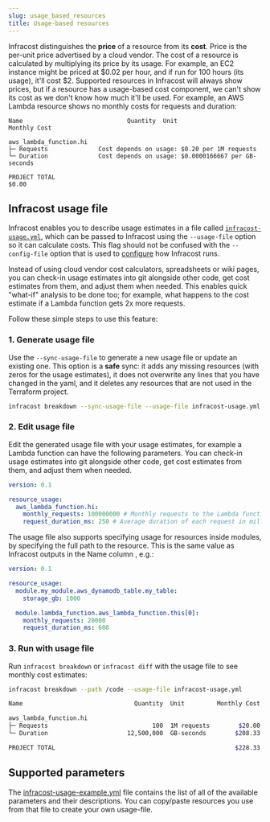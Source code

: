 ```yaml
---
slug: usage_based_resources
title: Usage-based resources
---
```


Infracost distinguishes the **price** of a resource from its **cost**. Price is the per-unit price advertised by a cloud vendor. The cost of a resource is calculated by multiplying its price by its usage. For example, an EC2 instance might be priced at $0.02 per hour, and if run for 100 hours (its usage), it'll cost $2. Supported resources in Infracost will always show prices, but if a resource has a usage-based cost component, we can't show its cost as we don't know how much it'll be used. For example, an AWS Lambda resource shows no monthly costs for requests and duration:

  ```
  Name                             Quantity  Unit                 Monthly Cost

  aws_lambda_function.hi
  ├─ Requests              Cost depends on usage: $0.20 per 1M requests
  └─ Duration              Cost depends on usage: $0.0000166667 per GB-seconds

  PROJECT TOTAL                                                          $0.00
  ```

## Infracost usage file

Infracost enables you to describe usage estimates in a file called [`infracost-usage.yml`](https://github.com/infracost/infracost/blob/master/infracost-usage-example.yml), which can be passed to Infracost using the `--usage-file` option so it can calculate costs. This flag should not be confused with the `--config-file` option that is used to [configure](/docs/multi_project/config_file) how Infracost runs.

Instead of using cloud vendor cost calculators, spreadsheets or wiki pages, you can check-in usage estimates into git alongside other code, get cost estimates from them, and adjust them when needed. This enables quick "what-if" analysis to be done too; for example, what happens to the cost estimate if a Lambda function gets 2x more requests.

Follow these simple steps to use this feature:

### 1. Generate usage file

Use the `--sync-usage-file` to generate a new usage file or update an existing one. This option is a **safe** sync: it adds any missing resources (with zeros for the usage estimates), it does not overwrite any lines that you have changed in the yaml, and it deletes any resources that are not used in the Terraform project.

  ```sh
  infracost breakdown --sync-usage-file --usage-file infracost-usage.yml --path /code
  ```

### 2. Edit usage file

Edit the generated usage file with your usage estimates, for example a Lambda function can have the following parameters. You can check-in usage estimates into git alongside other code, get cost estimates from them, and adjust them when needed.

  ```yaml
  version: 0.1

  resource_usage:
    aws_lambda_function.hi:
      monthly_requests: 100000000 # Monthly requests to the Lambda function.
      request_duration_ms: 250 # Average duration of each request in milliseconds.
  ```

The usage file also supports specifying usage for resources inside modules, by specifying the full path to the resource. This is the same value as Infracost outputs in the Name column , e.g.:
  ```yaml
  version: 0.1

  resource_usage:
    module.my_module.aws_dynamodb_table.my_table:
      storage_gb: 1000

    module.lambda_function.aws_lambda_function.this[0]:
      monthly_requests: 20000
      request_duration_ms: 600
  ```

### 3. Run with usage file 

Run `infracost breakdown` or `infracost diff` with the usage file to see monthly cost estimates:

  ```sh
  infracost breakdown --path /code --usage-file infracost-usage.yml

  Name                               Quantity  Unit         Monthly Cost

  aws_lambda_function.hi
  ├─ Requests                             100  1M requests        $20.00
  └─ Duration                      12,500,000  GB-seconds        $208.33

  PROJECT TOTAL                                                  $228.33
  ```

## Supported parameters

The [infracost-usage-example.yml](https://github.com/infracost/infracost/blob/master/infracost-usage-example.yml) file contains the list of all of the available parameters and their descriptions. You can copy/paste resources you use from that file to create your own usage-file.
